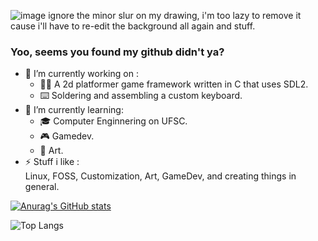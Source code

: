 ![image](https://user-images.githubusercontent.com/70679402/183266195-1183918d-ac3f-4eb0-8a93-25d4817f9635.png)
ignore the minor slur on my drawing, i'm too lazy to remove it cause i'll have to re-edit the background all again and stuff.

### Yoo, seems you found my github didn't ya?

- 🔭 I’m currently working on : <br>
  - 🏃‍➡️ A 2d platformer game framework written in C that uses SDL2.<br>
  - ⌨️ Soldering and assembling a custom keyboard.<br>
- 🌱 I’m currently learning:
  - 🎓 Computer Enginnering on UFSC.<br> 
  - 🎮 Gamedev.<br>
  - 🎨 Art.<br>
- ⚡ Stuff i like : <br>
  Linux, FOSS, Customization, Art, GameDev, and creating things in general.

[![Anurag's GitHub stats](https://github-readme-stats.vercel.app/api?username=MayonnaiseTraveler&show_icons=true&count_private=true&theme=merko)](https://github.com/anuraghazra/github-readme-stats)

![Top Langs](https://github-readme-stats.vercel.app/api/top-langs/?username=MayonnaiseTraveler&count_private=true&theme=merko&exclude_repo=dotfiles,study,angulartest,github-slideshow&langs_count=10)
